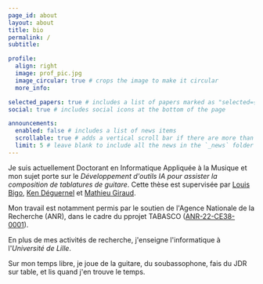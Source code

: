 ```yaml
---
page_id: about
layout: about
title: bio
permalink: /
subtitle: 

profile:
  align: right
  image: prof_pic.jpg
  image_circular: true # crops the image to make it circular
  more_info:

selected_papers: true # includes a list of papers marked as "selected={true}"
social: true # includes social icons at the bottom of the page

announcements:
  enabled: false # includes a list of news items
  scrollable: true # adds a vertical scroll bar if there are more than 3 news items
  limit: 5 # leave blank to include all the news in the `_news` folder
---
```


Je suis actuellement Doctorant en Informatique Appliquée à la Musique et mon sujet porte sur le _Développement d'outils IA pour assister la composition de tablatures de guitare_.
Cette thèse est supervisée par [Louis Bigo](http://louisbigo.com), <a href='http://deguernel.discordia.fr'>Ken Déguernel</a> et <a href='http://cnrs.magiraud.org'>Mathieu Giraud</a>.

Mon travail est notamment permis par le soutien de l'Agence Nationale de la Recherche (ANR), dans le cadre du pprojet TABASCO (<a href='http://anr.fr/Projet-ANR-22-CE38-0001'>ANR-22-CE38-0001</a>).

En plus de mes activités de recherche, j'enseigne l'informatique à l'_Université de Lille_.

Sur mon temps libre, je joue de la guitare, du soubassophone, fais du JDR sur table, et lis quand j'en trouve le temps.

